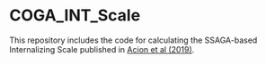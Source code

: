 # COGA_INT_Scale
This repository includes the code for calculating the SSAGA-based Internalizing Scale published in [Acion et al (2019)](https://www.ncbi.nlm.nih.gov/pmc/articles/PMC6481182/).
